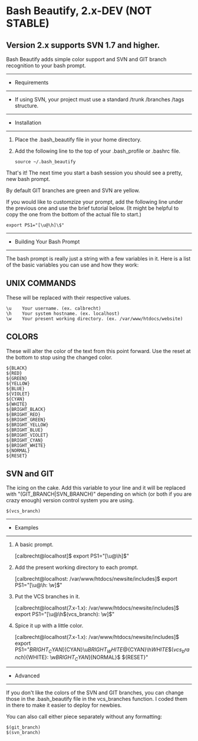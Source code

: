 Bash Beautify, 2.x-DEV (NOT STABLE)
================================================================================
## Version 2.x supports SVN 1.7 and higher.

Bash Beautify adds simple color support and SVN and GIT branch recognition to
your bash prompt.

--------------------------------------------------------------------------------
+ Requirements
--------------------------------------------------------------------------------
- If using SVN, your project must use a standard /trunk /branches /tags
  structure.

--------------------------------------------------------------------------------
+ Installation
--------------------------------------------------------------------------------
1. Place the .bash_beautify file in your home directory.
2. Add the following line to the top of your .bash_profile or .bashrc file.

      `source ~/.bash_beautify`

That's it!  The next time you start a bash session you should see a pretty, new
bash prompt.

By default GIT branches are green and SVN are yellow.

If you would like to customzize your prompt, add the following line
under the previous one and use the brief tutorial below. (It might be helpful to
copy the one from the bottom of the actual file to start.)

    export PS1="[\u@\h]\$"

--------------------------------------------------------------------------------
+ Building Your Bash Prompt
--------------------------------------------------------------------------------
The bash prompt is really just a string with a few variables in it.  Here is a
list of the basic variables you can use and how they work:

UNIX COMMANDS
-------------
These will be replaced with their respective values.

    \u    Your username. (ex. calbrecht)
    \h    Your system hostname. (ex. localhost)
    \w    Your present working directory. (ex. /var/www/htdocs/website)

COLORS
------
These will alter the color of the text from this point forward.  Use the reset
at the bottom to stop using the changed color.

    ${BLACK}
    ${RED}
    ${GREEN}
    ${YELLOW}
    ${BLUE}
    ${VIOLET}
    ${CYAN}
    ${WHITE}
    ${BRIGHT_BLACK}
    ${BRIGHT_RED}
    ${BRIGHT_GREEN}
    ${BRIGHT_YELLOW}
    ${BRIGHT_BLUE}
    ${BRIGHT_VIOLET}
    ${BRIGHT_CYAN}
    ${BRIGHT_WHITE}
    ${NORMAL}
    ${RESET}

SVN and GIT
-----------
The icing on the cake.  Add this variable to your line and it will be replaced
with "(GIT_BRANCH|SVN_BRANCH)" depending on which (or both if you are crazy
enough) version control system you are using.

    $(vcs_branch)

--------------------------------------------------------------------------------
+ Examples
--------------------------------------------------------------------------------
1. A basic prompt.

      [calbrecht@localhost]$
      export PS1="[\u@\h]\$"


2. Add the present working directory to each prompt.

      [calbrecht@localhost: /var/www/htdocs/newsite/includes]$
      export PS1="[\u@\h: \w]\$"


3. Put the VCS branches in it.

      [calbrecht@localhost(7.x-1.x): /var/www/htdocs/newsite/includes]$
      export PS1="[\u@\h$(vcs_branch): \w]\$"


4. Spice it up with a little color.

      [calbrecht@localhost(7.x-1.x): /var/www/htdocs/newsite/includes]$
      export PS1="${BRIGHT_CYAN}[${CYAN}\u${BRIGHT_WHITE}@${CYAN}\h${WHITE}\$(vcs_branch)${WHITE}: \w${BRIGHT_CYAN}]${NORMAL}\$ ${RESET}"


--------------------------------------------------------------------------------
+ Advanced
--------------------------------------------------------------------------------
If you don't like the colors of the SVN and GIT branches, you can change those
in the .bash_beautify file in the vcs_branches function.  I coded them in there
to make it easier to deploy for newbies.

You can also call either piece separately without any formatting:

    $(git_branch)
    $(svn_branch)
